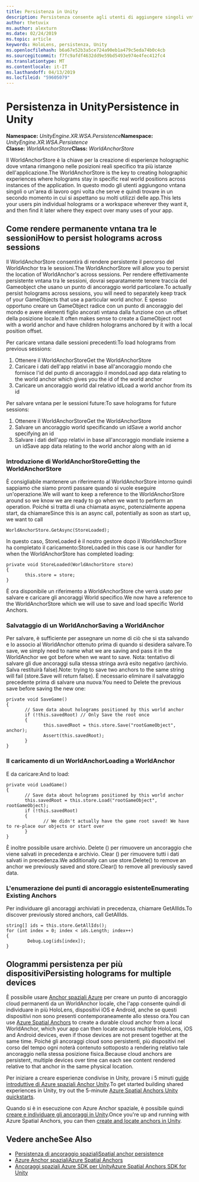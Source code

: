 ```yaml
---
title: Persistenza in Unity
description: Persistenza consente agli utenti di aggiungere singoli vntana o un'area di lavoro ovunque desiderino e quindi trovare dove si aspettano su molti in un secondo momento Usa dell'app.
author: thetuvix
ms.author: alexturn
ms.date: 02/24/2019
ms.topic: article
keywords: HoloLens, persistenza, Unity
ms.openlocfilehash: b6a67e52b3a5ce724a90eb1a479c5eda74b0c4cb
ms.sourcegitcommit: f7fc9afdf4632dd9e59bd5493e974e4fec412fc4
ms.translationtype: MT
ms.contentlocale: it-IT
ms.lasthandoff: 04/13/2019
ms.locfileid: "59605079"
---
```

# <a name="persistence-in-unity"></a><span data-ttu-id="12ee4-104">Persistenza in Unity</span><span class="sxs-lookup"><span data-stu-id="12ee4-104">Persistence in Unity</span></span>

<span data-ttu-id="12ee4-105">**Namespace:** *UnityEngine.XR.WSA.Persistence*</span><span class="sxs-lookup"><span data-stu-id="12ee4-105">**Namespace:** *UnityEngine.XR.WSA.Persistence*</span></span><br>
<span data-ttu-id="12ee4-106">**Classe:** *WorldAnchorStore*</span><span class="sxs-lookup"><span data-stu-id="12ee4-106">**Class:** *WorldAnchorStore*</span></span>

<span data-ttu-id="12ee4-107">Il WorldAnchorStore è la chiave per la creazione di esperienze holographic dove vntana rimangono nelle posizioni reali specifico tra più istanze dell'applicazione.</span><span class="sxs-lookup"><span data-stu-id="12ee4-107">The WorldAnchorStore is the key to creating holographic experiences where holograms stay in specific real world positions across instances of the application.</span></span> <span data-ttu-id="12ee4-108">In questo modo gli utenti aggiungono vntana singoli o un'area di lavoro ogni volta che serve e quindi trovare in un secondo momento in cui si aspettano su molti utilizzi delle app.</span><span class="sxs-lookup"><span data-stu-id="12ee4-108">This lets your users pin individual holograms or a workspace wherever they want it, and then find it later where they expect over many uses of your app.</span></span>

## <a name="how-to-persist-holograms-across-sessions"></a><span data-ttu-id="12ee4-109">Come rendere permanente vntana tra le sessioni</span><span class="sxs-lookup"><span data-stu-id="12ee4-109">How to persist holograms across sessions</span></span>

<span data-ttu-id="12ee4-110">Il WorldAnchorStore consentirà di rendere persistente il percorso del WorldAnchor tra le sessioni.</span><span class="sxs-lookup"><span data-stu-id="12ee4-110">The WorldAnchorStore will allow you to persist the location of WorldAnchor's across sessions.</span></span> <span data-ttu-id="12ee4-111">Per rendere effettivamente persistente vntana tra le sessioni, dovrai separatamente tenere traccia del Gameobject che usano un punto di ancoraggio world particolare.</span><span class="sxs-lookup"><span data-stu-id="12ee4-111">To actually persist holograms across sessions, you will need to separately keep track of your GameObjects that use a particular world anchor.</span></span> <span data-ttu-id="12ee4-112">È spesso opportuno creare un GameObject radice con un punto di ancoraggio del mondo e avere elementi figlio ancorati vntana dalla funzione con un offset della posizione locale.</span><span class="sxs-lookup"><span data-stu-id="12ee4-112">It often makes sense to create a GameObject root with a world anchor and have children holograms anchored by it with a local position offset.</span></span>

<span data-ttu-id="12ee4-113">Per caricare vntana dalle sessioni precedenti:</span><span class="sxs-lookup"><span data-stu-id="12ee4-113">To load holograms from previous sessions:</span></span>
1. <span data-ttu-id="12ee4-114">Ottenere il WorldAnchorStore</span><span class="sxs-lookup"><span data-stu-id="12ee4-114">Get the WorldAnchorStore</span></span>
2. <span data-ttu-id="12ee4-115">Caricare i dati dell'app relativi in base all'ancoraggio mondo che fornisce l'id del punto di ancoraggio il mondo</span><span class="sxs-lookup"><span data-stu-id="12ee4-115">Load app data relating to the world anchor which gives you the id of the world anchor</span></span>
3. <span data-ttu-id="12ee4-116">Caricare un ancoraggio world dal relativo id</span><span class="sxs-lookup"><span data-stu-id="12ee4-116">Load a world anchor from its id</span></span>

<span data-ttu-id="12ee4-117">Per salvare vntana per le sessioni future:</span><span class="sxs-lookup"><span data-stu-id="12ee4-117">To save holograms for future sessions:</span></span>
1. <span data-ttu-id="12ee4-118">Ottenere il WorldAnchorStore</span><span class="sxs-lookup"><span data-stu-id="12ee4-118">Get the WorldAnchorStore</span></span>
2. <span data-ttu-id="12ee4-119">Salvare un ancoraggio world specificando un id</span><span class="sxs-lookup"><span data-stu-id="12ee4-119">Save a world anchor specifying an id</span></span>
3. <span data-ttu-id="12ee4-120">Salvare i dati dell'app relativi in base all'ancoraggio mondiale insieme a un id</span><span class="sxs-lookup"><span data-stu-id="12ee4-120">Save app data relating to the world anchor along with an id</span></span>

### <a name="getting-the-worldanchorstore"></a><span data-ttu-id="12ee4-121">Introduzione di WorldAnchorStore</span><span class="sxs-lookup"><span data-stu-id="12ee4-121">Getting the WorldAnchorStore</span></span>

<span data-ttu-id="12ee4-122">È consigliabile mantenere un riferimento al WorldAnchorStore intorno quindi sappiamo che siamo pronti passare quando si vuole eseguire un'operazione.</span><span class="sxs-lookup"><span data-stu-id="12ee4-122">We will want to keep a reference to the WorldAnchorStore around so we know we are ready to go when we want to perform an operation.</span></span> <span data-ttu-id="12ee4-123">Poiché si tratta di una chiamata async, potenzialmente appena start, da chiamare</span><span class="sxs-lookup"><span data-stu-id="12ee4-123">Since this is an async call, potentially as soon as start up, we want to call</span></span>

```
WorldAnchorStore.GetAsync(StoreLoaded);
```

<span data-ttu-id="12ee4-124">In questo caso, StoreLoaded è il nostro gestore dopo il WorldAnchorStore ha completato il caricamento:</span><span class="sxs-lookup"><span data-stu-id="12ee4-124">StoreLoaded in this case is our handler for when the WorldAnchorStore has completed loading:</span></span>

```
private void StoreLoaded(WorldAnchorStore store)
{
       this.store = store;
}
```

<span data-ttu-id="12ee4-125">È ora disponibile un riferimento a WorldAnchorStore che verrà usato per salvare e caricare gli ancoraggi World specifico.</span><span class="sxs-lookup"><span data-stu-id="12ee4-125">We now have a reference to the WorldAnchorStore which we will use to save and load specific World Anchors.</span></span>

### <a name="saving-a-worldanchor"></a><span data-ttu-id="12ee4-126">Salvataggio di un WorldAnchor</span><span class="sxs-lookup"><span data-stu-id="12ee4-126">Saving a WorldAnchor</span></span>

<span data-ttu-id="12ee4-127">Per salvare, è sufficiente per assegnare un nome di ciò che si sta salvando e lo associo al WorldAnchor ottenuto prima di quando si desidera salvare.</span><span class="sxs-lookup"><span data-stu-id="12ee4-127">To save, we simply need to name what we are saving and pass it in the WorldAnchor we got before when we want to save.</span></span> <span data-ttu-id="12ee4-128">Nota: tentativo di salvare gli due ancoraggi sulla stessa stringa avrà esito negativo (archivio. Salva restituirà false).</span><span class="sxs-lookup"><span data-stu-id="12ee4-128">Note: trying to save two anchors to the same string will fail (store.Save will return false).</span></span> <span data-ttu-id="12ee4-129">È necessario eliminare il salvataggio precedente prima di salvare una nuova:</span><span class="sxs-lookup"><span data-stu-id="12ee4-129">You need to Delete the previous save before saving the new one:</span></span>

```
private void SaveGame()
{
       // Save data about holograms positioned by this world anchor
       if (!this.savedRoot) // Only Save the root once
       {
              this.savedRoot = this.store.Save("rootGameObject", anchor);
              Assert(this.savedRoot);
       }
}
```

### <a name="loading-a-worldanchor"></a><span data-ttu-id="12ee4-130">Il caricamento di un WorldAnchor</span><span class="sxs-lookup"><span data-stu-id="12ee4-130">Loading a WorldAnchor</span></span>

<span data-ttu-id="12ee4-131">E da caricare:</span><span class="sxs-lookup"><span data-stu-id="12ee4-131">And to load:</span></span>

```
private void LoadGame()
{
       // Save data about holograms positioned by this world anchor
       this.savedRoot = this.store.Load("rootGameObject", rootGameObject);
       if (!this.savedRoot)
       {
              // We didn't actually have the game root saved! We have to re-place our objects or start over
       }
}
```

<span data-ttu-id="12ee4-132">È inoltre possibile usare archivio. Delete () per rimuovere un ancoraggio che viene salvati in precedenza e archivio. Clear () per rimuovere tutti i dati salvati in precedenza.</span><span class="sxs-lookup"><span data-stu-id="12ee4-132">We additionally can use store.Delete() to remove an anchor we previously saved and store.Clear() to remove all previously saved data.</span></span>

### <a name="enumerating-existing-anchors"></a><span data-ttu-id="12ee4-133">L'enumerazione dei punti di ancoraggio esistente</span><span class="sxs-lookup"><span data-stu-id="12ee4-133">Enumerating Existing Anchors</span></span>

<span data-ttu-id="12ee4-134">Per individuare gli ancoraggi archiviati in precedenza, chiamare GetAllIds.</span><span class="sxs-lookup"><span data-stu-id="12ee4-134">To discover previously stored anchors, call GetAllIds.</span></span>

```
string[] ids = this.store.GetAllIds();
for (int index = 0; index < ids.Length; index++)
{
        Debug.Log(ids[index]);
}
```

## <a name="persisting-holograms-for-multiple-devices"></a><span data-ttu-id="12ee4-135">Ologrammi persistenza per più dispositivi</span><span class="sxs-lookup"><span data-stu-id="12ee4-135">Persisting holograms for multiple devices</span></span>

<span data-ttu-id="12ee4-136">È possibile usare <a href="https://docs.microsoft.com/azure/spatial-anchors/overview" target="_blank">Anchor spaziali Azure</a> per creare un punto di ancoraggio cloud permanenti da un WorldAnchor locale, che l'app consente quindi di individuare in più HoloLens, dispositivi iOS e Android, anche se questi dispositivi non sono presenti contemporaneamente allo stesso ora.</span><span class="sxs-lookup"><span data-stu-id="12ee4-136">You can use <a href="https://docs.microsoft.com/azure/spatial-anchors/overview" target="_blank">Azure Spatial Anchors</a> to create a durable cloud anchor from a local WorldAnchor, which your app can then locate across multiple HoloLens, iOS and Android devices, even if those devices are not present together at the same time.</span></span>  <span data-ttu-id="12ee4-137">Poiché gli ancoraggi cloud sono persistenti, più dispositivi nel corso del tempo ogni noterà contenuto sottoposto a rendering relativo tale ancoraggio nella stessa posizione fisica.</span><span class="sxs-lookup"><span data-stu-id="12ee4-137">Because cloud anchors are persistent, multiple devices over time can each see content rendered relative to that anchor in the same physical location.</span></span>

<span data-ttu-id="12ee4-138">Per iniziare a creare esperienze condivise in Unity, provare i 5 minuti <a href="https://docs.microsoft.com/azure/spatial-anchors/unity-overview" target="_blank">guide introduttive di Azure spaziali Anchor Unity</a>.</span><span class="sxs-lookup"><span data-stu-id="12ee4-138">To get started building shared experiences in Unity, try out the 5-minute <a href="https://docs.microsoft.com/azure/spatial-anchors/unity-overview" target="_blank">Azure Spatial Anchors Unity quickstarts</a>.</span></span>

<span data-ttu-id="12ee4-139">Quando si è in esecuzione con Azure Anchor spaziale, è possibile quindi <a href="https://docs.microsoft.com/azure/spatial-anchors/concepts/create-locate-anchors-unity" target="_blank">creare e individuare gli ancoraggi in Unity</a>.</span><span class="sxs-lookup"><span data-stu-id="12ee4-139">Once you're up and running with Azure Spatial Anchors, you can then <a href="https://docs.microsoft.com/azure/spatial-anchors/concepts/create-locate-anchors-unity" target="_blank">create and locate anchors in Unity</a>.</span></span>

## <a name="see-also"></a><span data-ttu-id="12ee4-140">Vedere anche</span><span class="sxs-lookup"><span data-stu-id="12ee4-140">See Also</span></span>
* [<span data-ttu-id="12ee4-141">Persistenza di ancoraggio spaziali</span><span class="sxs-lookup"><span data-stu-id="12ee4-141">Spatial anchor persistence</span></span>](coordinate-systems.md#spatial-anchor-persistence)
* <span data-ttu-id="12ee4-142"><a href="https://docs.microsoft.com/azure/spatial-anchors" target="_blank">Azure Anchor spaziali</a></span><span class="sxs-lookup"><span data-stu-id="12ee4-142"><a href="https://docs.microsoft.com/azure/spatial-anchors" target="_blank">Azure Spatial Anchors</a></span></span>
* <span data-ttu-id="12ee4-143"><a href="https://docs.microsoft.com/dotnet/api/Microsoft.Azure.SpatialAnchors" target="_blank">Ancoraggi spaziali Azure SDK per Unity</a></span><span class="sxs-lookup"><span data-stu-id="12ee4-143"><a href="https://docs.microsoft.com/dotnet/api/Microsoft.Azure.SpatialAnchors" target="_blank">Azure Spatial Anchors SDK for Unity</a></span></span>
